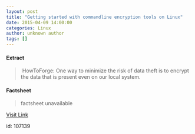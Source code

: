 ```yaml
---
layout: post
title: "Getting started with commandline encryption tools on Linux"
date: 2015-04-09 14:00:00
categories: Linux
author: unknown author
tags: []
---
```



#### Extract
>&nbsp;HowToForge: One way to minimize the risk of data theft is to encrypt the data that is present even on our local system.

#### Factsheet
>factsheet unavailable

[Visit Link](http://www.linuxtoday.com/upload/getting-started-with-commandline-encryption-tools-on-linux-150407060512.html)

id:  107139
